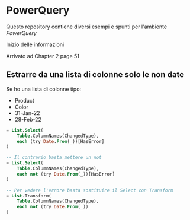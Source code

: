 # PowerQuery
Questo repository contiene diversi esempi e spunti per l'ambiente *PowerQuery*

Inizio delle informazioni

Arrivato ad Chapter 2 page 51

## Estrarre da una lista di colonne solo le non date
Se ho una lista di colonne tipo:
- Product
- Color
- 31-Jan-22
- 28-Feb-22

```sql
= List.Select(
    Table.ColumnNames(ChangedType),
    each (try Date.From(_))[HasError]
)

-- Il contrario basta mettere un not
= List.Select(
    Table.ColumnNames(ChangedType),
    each not (try Date.From(_))[HasError]
)

-- Per vedere l'errore basta sostituire il Select con Transform
= List.Transform(
    Table.ColumnNames(ChangedType),
    each not (try Date.From(_))
)

```